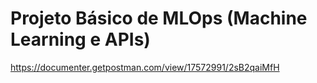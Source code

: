 # Projeto Básico de MLOps (Machine Learning e APIs) 

https://documenter.getpostman.com/view/17572991/2sB2qaiMfH
